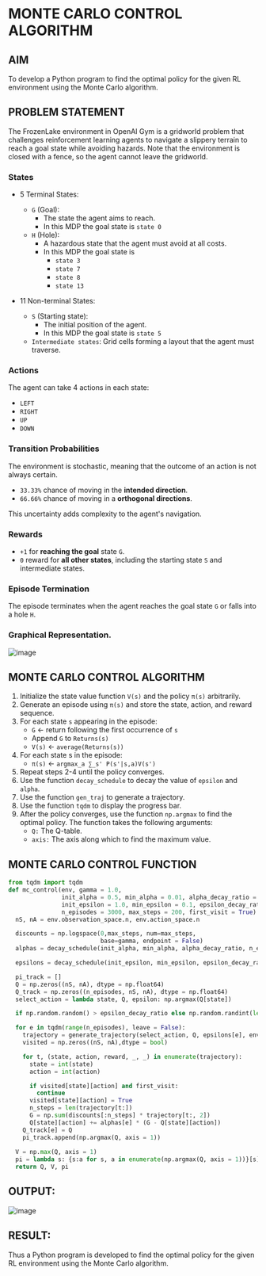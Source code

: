 # MONTE CARLO CONTROL ALGORITHM

## AIM
To develop a Python program to find the optimal policy for the given RL environment using the Monte Carlo algorithm.    

## PROBLEM STATEMENT
The FrozenLake environment in OpenAI Gym is a gridworld problem that challenges reinforcement learning agents to navigate a slippery terrain to reach a goal state while avoiding hazards. Note that the environment is closed with a fence, so the agent cannot leave the gridworld.

### States
- 5 Terminal States:
    - `G` (Goal): 
      - The state the agent aims to reach. 
      - In this MDP the goal state is `state 0`
    - `H` (Hole): 
      - A hazardous state that the agent must avoid at all costs.
      - In this MDP the goal state is 
        - `state 3`
        - `state 7`
        - `state 8`
        - `state 13`

- 11 Non-terminal States:
    - `S` (Starting state): 
      - The initial position of the agent.
      - In this MDP the goal state is `state 5`
    - `Intermediate states`: Grid cells forming a layout that the agent must traverse.

### Actions
The agent can take 4 actions in each state:
- `LEFT`
- `RIGHT`
- `UP`
- `DOWN`

### Transition Probabilities
The environment is stochastic, meaning that the outcome of an action is not always certain.

- `33.33%` chance of moving in the **intended direction**.
- `66.66%` chance of moving in a **orthogonal directions**.

This uncertainty adds complexity to the agent's navigation.

### Rewards
- `+1` for **reaching the goal** state `G`.
- `0` reward for **all other states**, including the starting state `S` and intermediate states.

### Episode Termination
The episode terminates when the agent reaches the goal state `G` or falls into a hole `H`.

### Graphical Representation.
![image](https://github.com/user-attachments/assets/74adc1d8-d96e-466a-b0ac-a0fd6b4fbd64)


## MONTE CARLO CONTROL ALGORITHM
1. Initialize the state value function `V(s)` and the policy `π(s)` arbitrarily.
2. Generate an episode using `π(s)` and store the state, action, and reward sequence.
3. For each state `s` appearing in the episode:
    - `G` ← return following the first occurrence of `s`
    - Append `G` to `Returns(s)`
    - `V(s)` ← `average(Returns(s))`
4. For each state s in the episode:
    - `π(s)` ← `argmax_a ∑_s' P(s'|s,a)V(s')`
5. Repeat steps 2-4 until the policy converges.
6. Use the function `decay_schedule` to decay the value of `epsilon` and `alpha`.
7. Use the function `gen_traj` to generate a trajectory.
8. Use the function `tqdm` to display the progress bar.
9. After the policy converges, use the function `np.argmax` to find the optimal policy. The function takes the following arguments:
    - `Q:` The Q-table.
    - `axis:` The axis along which to find the maximum value.

## MONTE CARLO CONTROL FUNCTION
```py
from tqdm import tqdm
def mc_control(env, gamma = 1.0,
               init_alpha = 0.5, min_alpha = 0.01, alpha_decay_ratio = 0.5,
               init_epsilon = 1.0, min_epsilon = 0.1, epsilon_decay_ratio = 0.9,
               n_episodes = 3000, max_steps = 200, first_visit = True):
  nS, nA = env.observation_space.n, env.action_space.n

  discounts = np.logspace(0,max_steps, num=max_steps,
                          base=gamma, endpoint = False)
  alphas = decay_schedule(init_alpha, min_alpha, alpha_decay_ratio, n_episodes)

  epsilons = decay_schedule(init_epsilon, min_epsilon, epsilon_decay_ratio, n_episodes)

  pi_track = []
  Q = np.zeros((nS, nA), dtype = np.float64)
  Q_track = np.zeros((n_episodes, nS, nA), dtype = np.float64)
  select_action = lambda state, Q, epsilon: np.argmax(Q[state]) 

  if np.random.random() > epsilon_decay_ratio else np.random.randint(len(Q[state]))

  for e in tqdm(range(n_episodes), leave = False):
    trajectory = generate_trajectory(select_action, Q, epsilons[e], env, max_steps)
    visited = np.zeros((nS, nA),dtype = bool)

    for t, (state, action, reward, _, _) in enumerate(trajectory):
      state = int(state)
      action = int(action)

      if visited[state][action] and first_visit:
        continue
      visited[state][action] = True
      n_steps = len(trajectory[t:])
      G = np.sum(discounts[:n_steps] * trajectory[t:, 2])
      Q[state][action] += alphas[e] * (G - Q[state][action])
    Q_track[e] = Q
    pi_track.append(np.argmax(Q, axis = 1))
    
  V = np.max(Q, axis = 1)
  pi = lambda s: {s:a for s, a in enumerate(np.argmax(Q, axis = 1))}[s]
  return Q, V, pi
```

## OUTPUT:
![image](https://github.com/user-attachments/assets/245998ca-e6ee-4e3e-a3e1-1b17fd41398a)

## RESULT:
Thus a Python program is developed to find the optimal policy for the given RL environment using the Monte Carlo algorithm.

